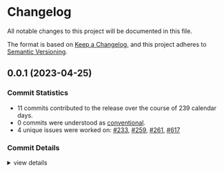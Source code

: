 # Changelog

All notable changes to this project will be documented in this file.

The format is based on [Keep a Changelog](https://keepachangelog.com/en/1.0.0/),
and this project adheres to [Semantic Versioning](https://semver.org/spec/v2.0.0.html).

## 0.0.1 (2023-04-25)

### Commit Statistics

<csr-read-only-do-not-edit/>

 - 11 commits contributed to the release over the course of 239 calendar days.
 - 0 commits were understood as [conventional](https://www.conventionalcommits.org).
 - 4 unique issues were worked on: [#233](https://github.com/MingweiSamuel/hydroflow/issues/233), [#259](https://github.com/MingweiSamuel/hydroflow/issues/259), [#261](https://github.com/MingweiSamuel/hydroflow/issues/261), [#617](https://github.com/MingweiSamuel/hydroflow/issues/617)

### Commit Details

<csr-read-only-do-not-edit/>

<details><summary>view details</summary>

 * **[#233](https://github.com/MingweiSamuel/hydroflow/issues/233)**
    - Add split and switch pusherators ([`016b971`](https://github.com/MingweiSamuel/hydroflow/commit/016b97112e3f417a81b333f988367d9689d0ce55))
 * **[#259](https://github.com/MingweiSamuel/hydroflow/issues/259)**
    - Rename split->unzip, implement surface op ([`293c37c`](https://github.com/MingweiSamuel/hydroflow/commit/293c37cd477c88af4ff0a3aaeb15a2da30ea391b))
 * **[#261](https://github.com/MingweiSamuel/hydroflow/issues/261)**
    - Add demux operator ([`d07e5c1`](https://github.com/MingweiSamuel/hydroflow/commit/d07e5c16be1bf3de627cd0f45225146129a6ab41))
 * **[#617](https://github.com/MingweiSamuel/hydroflow/issues/617)**
    - Update `Cargo.toml`s for publishing ([`a78ff9a`](https://github.com/MingweiSamuel/hydroflow/commit/a78ff9aace6771787c2b72aad83be6ad8d49a828))
 * **Uncategorized**
    - Setup release workflow ([`32ef36f`](https://github.com/MingweiSamuel/hydroflow/commit/32ef36f0f4c7baecf1a31d845fee6359366ade47))
    - Rename variadics/tuple_list macros ([`91d37b0`](https://github.com/MingweiSamuel/hydroflow/commit/91d37b022b1cd0ed590765c40ef43244027c8035))
    - Rename pkg `type_list` -> `variadics` ([`50e7361`](https://github.com/MingweiSamuel/hydroflow/commit/50e7361709cd34fd0e1cbf0c9a9f79343ee9c2e2))
    - Implement `inspect()` surface syntax operator, fix #208 ([`7797c6c`](https://github.com/MingweiSamuel/hydroflow/commit/7797c6c4aff07f780069bb9af2b12b8999b33725))
    - Remove `#![feature(generic_associated_types)]` b/c stabilization! ([`4786baf`](https://github.com/MingweiSamuel/hydroflow/commit/4786baf69197a7254ffe1aea964238cbed9d755e))
    - Standardizing pusherators, implement wrap specs ([`f4081f8`](https://github.com/MingweiSamuel/hydroflow/commit/f4081f8ee7cc6f308136c68f8015309106c43a5a))
    - Refactor for foundation of properties iterators ([`a14c439`](https://github.com/MingweiSamuel/hydroflow/commit/a14c439f82f5811299c352c1eb7508f6c18839ce))
</details>

